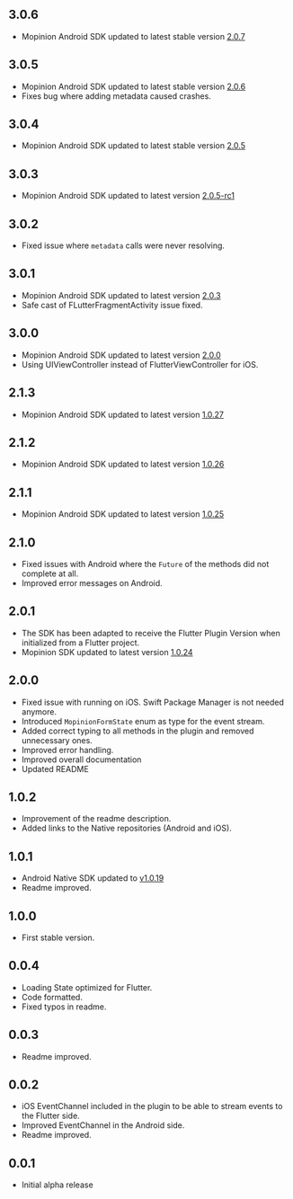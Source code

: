 ## 3.0.6
* Mopinion Android SDK updated to latest stable version [2.0.7](https://github.com/Mopinion-com/mopinion-sdk-android)

## 3.0.5
* Mopinion Android SDK updated to latest stable version [2.0.6](https://github.com/Mopinion-com/mopinion-sdk-android)
* Fixes bug where adding metadata caused crashes.

## 3.0.4
* Mopinion Android SDK updated to latest stable version [2.0.5](https://github.com/Mopinion-com/mopinion-sdk-android)

## 3.0.3
* Mopinion Android SDK updated to latest version [2.0.5-rc1](https://github.com/Mopinion-com/mopinion-sdk-android)

## 3.0.2
* Fixed issue where `metadata` calls were never resolving.

## 3.0.1
* Mopinion Android SDK updated to latest version [2.0.3](https://github.com/Mopinion-com/mopinion-sdk-android)
* Safe cast of FLutterFragmentActivity issue fixed.

## 3.0.0
* Mopinion Android SDK updated to latest version [2.0.0](https://github.com/Mopinion-com/mopinion-sdk-android)
* Using UIViewController instead of FlutterViewController for iOS.

## 2.1.3
* Mopinion Android SDK updated to latest version [1.0.27](https://github.com/Mopinion-com/mopinion-sdk-android)

## 2.1.2
* Mopinion Android SDK updated to latest version [1.0.26](https://github.com/Mopinion-com/mopinion-sdk-android)

## 2.1.1
* Mopinion Android SDK updated to latest version [1.0.25](https://github.com/Mopinion-com/mopinion-sdk-android)

## 2.1.0
* Fixed issues with Android where the `Future` of the methods did not complete at all.
* Improved error messages on Android.

## 2.0.1
* The SDK has been adapted to receive the Flutter Plugin Version when initialized from a Flutter project.
* Mopinion SDK updated to latest version [1.0.24](https://github.com/Mopinion-com/mopinion-sdk-android)

## 2.0.0
* Fixed issue with running on iOS. Swift Package Manager is not needed anymore.
* Introduced `MopinionFormState` enum as type for the event stream.
* Added correct typing to all methods in the plugin and removed unnecessary ones.
* Improved error handling.
* Improved overall documentation
* Updated README

## 1.0.2
* Improvement of the readme description.
* Added links to the Native repositories (Android and iOS).

## 1.0.1
* Android Native SDK updated to [v1.0.19](https://github.com/Mopinion-com/mopinion-sdk-android)
* Readme improved.

## 1.0.0
* First stable version.

## 0.0.4
* Loading State optimized for Flutter.
* Code formatted.
* Fixed typos in readme.

## 0.0.3
* Readme improved.

## 0.0.2
* iOS EventChannel included in the plugin to be able to stream events to the Flutter side.
* Improved EventChannel in the Android side.
* Readme improved.

## 0.0.1
* Initial alpha release






